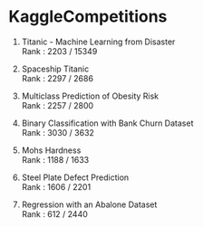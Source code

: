 # KaggleCompetitions

1. Titanic - Machine Learning from Disaster </br>
Rank : 2203 / 15349</br>

2. Spaceship Titanic</br>
Rank : 2297 / 2686</br>

3. Multiclass Prediction of Obesity Risk</br>
Rank : 2257 / 2800</br>

4. Binary Classification with Bank Churn Dataset</br>
Rank : 3030 / 3632

5. Mohs Hardness</br>
Rank : 1188 / 1633</br>

6. Steel Plate Defect Prediction</br>
Rank : 1606 / 2201</br>

7. Regression with an Abalone Dataset</br>
Rank : 612 / 2440</br>



